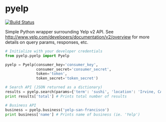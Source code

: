pyelp
=====

[![Build Status](https://secure.travis-ci.org/justinbeltran/pyelp.png)](http://travis-ci.org/justinbeltran/pyelp)

Simple Python wrapper surrounding Yelp v2 API. See http://www.yelp.com/developers/documentation/v2/overview for more details on query params, responses, etc.

```python
# Initialize with your developer credentials
from pyelp.pyelp import Pyelp

pyelp = Pyelp(consumer_key='consumer_key',
              consumer_secret='consumer_secret',
              token='token',
              token_secret='token_secret')

# Search API (JSON returned as a dictionary)
results = pyelp.search(params={'term': 'sushi', 'location': 'Irvine, CA'})
print results['total'] # Prints total number of results

# Business API
business = pyelp.business('yelp-san-francisco')
print business['name'] # Prints name of business (ie. 'Yelp')
```